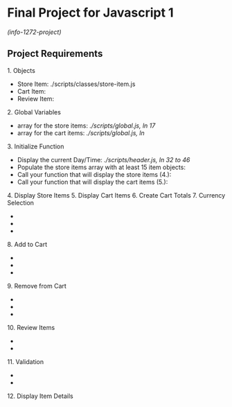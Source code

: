 # Final Project for Javascript 1

<em>(info-1272-project)</em>

<h2>Project Requirements</h2> 
1. Objects
<ul>
    <li>Store Item: ./scripts/classes/store-item.js</li>
    <li>Cart Item: </li>
    <li>Review Item: </li>
</ul>
2. Global Variables
<ul>
    <li>array for the store items: <em>./scripts/global.js, ln 17</em></li>
    <li>array for the cart items: <em>./scripts/global.js, ln</em></li>
</ul>
3. Initialize Function
<ul>
    <li>Display the current Day/Time: <em>./scripts/header.js, ln 32 to 46</em></li>
    <li>Populate the store items array with at least 15 item objects: </li>
    <li>Call your function that will display the store items (4.): <em></em></li>
    <li>Call your function that will display the cart items (5.): <em></em></li>
</ul>
4. Display Store Items
5. Display Cart Items
6. Create Cart Totals
7. Currency Selection
<ul>
    <li><em></em></li>
    <li><em></em></li>
    <li><em></em></li>
</ul>
8. Add to Cart
<ul>
    <li><em></em></li>
    <li><em></em></li>
    <li><em></em></li>
</ul>
9. Remove from Cart
<ul>
    <li><em></em></li>
    <li><em></em></li>
    <li><em></em></li>
</ul>
10. Review Items
<ul>
    <li><em></em></li>
    <li><em></em></li>
</ul>
11. Validation
<ul>
    <li><em></em></li>
    <li><em></em></li>
</ul>
12. Display Item Details
